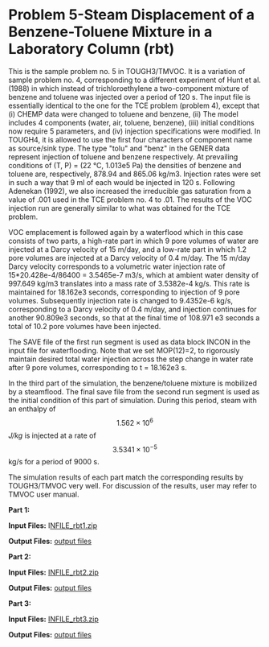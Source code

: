 # Problem 5-Steam Displacement of a Benzene-Toluene Mixture in a Laboratory Column (rbt)

This is the sample problem no. 5 in TOUGH3/TMVOC. It is a variation of sample problem no. 4, corresponding to a different experiment of Hunt et al. (1988) in which instead of trichloroethylene a two-component mixture of benzene and toluene was injected over a period of 120 s. The input file is essentially identical to the one for the TCE problem (problem 4), except that (i) CHEMP data were changed to toluene and benzene, (ii) The model includes 4 components (water, air, toluene, benzene), (iii) initial conditions now require 5 parameters, and (iv) injection specifications were modified. In TOUGH4, it is allowed to use the first four characters of component name as source/sink type. The type "tolu" and "benz" in the GENER data represent injection of  toluene and benzene respectively. At prevailing conditions of (T, P) = (22 °C, 1.013e5 Pa) the densities of benzene and toluene are, respectively, 878.94 and 865.06 kg/m3. Injection rates were set in such a way that 9 ml of each would be injected in 120 s. Following Adenekan (1992), we also increased the irreducible gas saturation from a value of .001 used in the TCE problem no. 4 to .01. The results of the VOC injection run are generally similar to what was obtained for the TCE problem.

VOC emplacement is followed again by a waterflood which in this case consists of two parts, a high-rate part in which 9 pore volumes of water are injected at a Darcy velocity of 15 m/day, and a low-rate part in which 1.2 pore volumes are injected at a Darcy velocity of 0.4 m/day. The 15 m/day Darcy velocity corresponds to a volumetric water injection rate of 15\*20.428e-4/86400 = 3.5465e-7 m3/s, which at ambient water density of 997.649 kg/m3 translates into a mass rate of 3.5382e-4 kg/s. This rate is maintained for 18.162e3 seconds, corresponding to injection of 9 pore volumes. Subsequently injection rate is changed to 9.4352e-6 kg/s, corresponding to a Darcy velocity of 0.4 m/day, and injection continues for another 90.809e3 seconds, so that at the final time of 108.971 e3 seconds a total of 10.2 pore volumes have been injected.&#x20;

The SAVE file of the first run segment is used as data block INCON in the input file for waterflooding. Note that we set MOP(12)=2, to rigorously maintain desired total water injection across the step change in water rate after 9 pore volumes, corresponding to t = 18.162e3 s.&#x20;

In the third part of the simulation, the benzene/toluene mixture is mobilized by a steamflood. The final save file from the second run segment is used as the initial condition of  this part of simulation.  During this period, steam with an enthalpy of $$1.562 \times 10^6$$_J/kg_ is injected at a rate of $$3.5341 \times 10^{-5}$$ kg/s for a period of 9000 s.&#x20;

The simulation results of each part match the corresponding results by TOUGH3/TMVOC very well. For discussion of the results, user may refer to TMVOC user manual.&#x20;

**Part 1:**&#x20;

**Input Files:**                 I[NFILE\_rbt1.zip](https://drive.google.com/file/d/1J4bII\_5hgouP35REj\_L6xl0VGDI71Ts7/view?usp=sharing)

**Output Files:**            [output files](https://drive.google.com/file/d/1TjhvlGStVPiesDipyDSQLwX0MFm3Ljsc/view?usp=sharing)

**Part 2:**

**Input Files:**                 [INFILE\_rbt2.zip](https://drive.google.com/file/d/1CW3b4l69drjBqyZ\_vFwDdt7OiOU3Avvp/view?usp=sharing)

**Output Files:**           [ output files](https://drive.google.com/file/d/1iA6kd8YGeP2tSqdqFPmgaUjR3iQrgbw8/view?usp=sharing)

**Part 3:**

**Input Files:**                 [INFILE\_rbt3.zip](https://drive.google.com/file/d/1LY-MtUaw8ePy4XxBgh-fbffLN-wDJhKd/view?usp=sharing)

**Output Files:**            [output files](https://drive.google.com/file/d/1Zhbm39RQ\_\_15LSCt-SNb0sckbBt5NHSS/view?usp=sharing)
